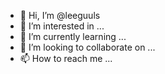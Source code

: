 - 👋 Hi, I’m @leeguuls
- 👀 I’m interested in ...
- 🌱 I’m currently learning ...
- 💞️ I’m looking to collaborate on ...
- 📫 How to reach me ...

<!---
leeguuls/leeguuls is a ✨ special ✨ repository because its `README.md` (this file) appears on your GitHub profile.
You can click the Preview link to take a look at your changes.
--->
